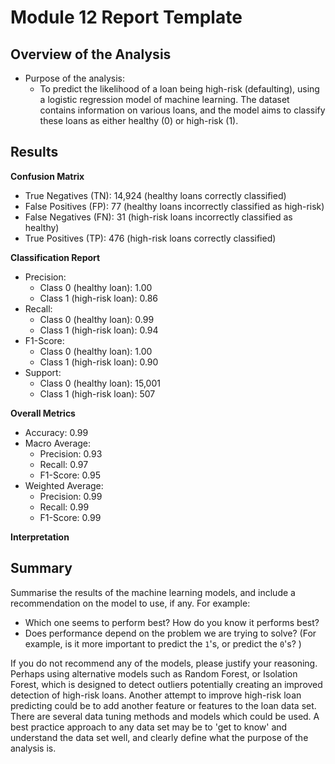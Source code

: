 # Module 12 Report Template

## Overview of the Analysis

* Purpose of the analysis:
    * To predict the likelihood of a loan being high-risk (defaulting), using a logistic regression model of machine learning. The dataset contains information on various loans, and the model aims to classify these loans as either healthy (0) or high-risk (1).

## Results
**Confusion Matrix**
![]()
- True Negatives (TN): 14,924 (healthy loans correctly classified)
- False Positives (FP): 77 (healthy loans incorrectly classified as high-risk)
- False Negatives (FN): 31 (high-risk loans incorrectly classified as healthy)
- True Positives (TP): 476 (high-risk loans correctly classified)

**Classification Report**
![]()
- Precision:
  - Class 0 (healthy loan): 1.00
  - Class 1 (high-risk loan): 0.86
- Recall:
  - Class 0 (healthy loan): 0.99
  - Class 1 (high-risk loan): 0.94
- F1-Score:
  - Class 0 (healthy loan): 1.00
  - Class 1 (high-risk loan): 0.90
- Support:
  - Class 0 (healthy loan): 15,001
  - Class 1 (high-risk loan): 507
    
**Overall Metrics**
  - Accuracy: 0.99
  - Macro Average:
      - Precision: 0.93
      - Recall: 0.97
      - F1-Score: 0.95
  - Weighted Average:
      - Precision: 0.99
      - Recall: 0.99
      - F1-Score: 0.99
     
**Interpretation**
  

## Summary

Summarise the results of the machine learning models, and include a recommendation on the model to use, if any. For example:

* Which one seems to perform best? How do you know it performs best?
* Does performance depend on the problem we are trying to solve? (For example, is it more important to predict the `1`'s, or predict the `0`'s? )

If you do not recommend any of the models, please justify your reasoning.
Perhaps using alternative models such as Random Forest, or Isolation Forest, which is designed to detect outliers potentially creating an improved detection of high-risk loans.  Another attempt to improve high-risk loan predicting could be to add another feature or features to the loan data set.  There are several data tuning methods and models which could be used.  A best practice approach to any data set may be to 'get to know' and understand the data set well, and clearly define what the purpose of the analysis is. 
